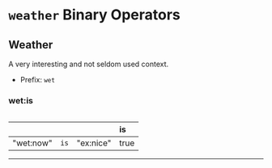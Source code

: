 # `weather` Binary Operators

## Weather

A very interesting and not seldom used context.

- Prefix: `wet`

### wet:is


```text

```

|   |   |   | is|
|---|---|---|:---|
| "wet:now"   | `is` | "ex:nice"           | true  |


---
